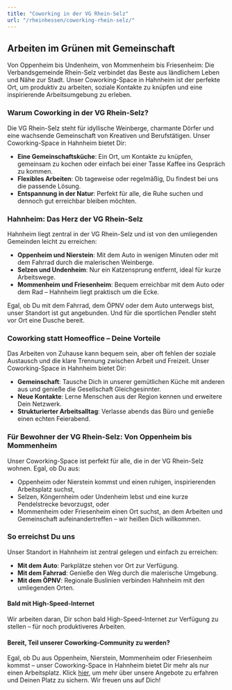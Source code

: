 ```yaml
---
title: "Coworking in der VG Rhein-Selz"
url: "/rheinhessen/coworking-rhein-selz/"
---
```


## Arbeiten im Grünen mit Gemeinschaft

Von Oppenheim bis Undenheim, von Mommenheim bis Friesenheim: Die Verbandsgemeinde Rhein-Selz verbindet das Beste aus ländlichem Leben und Nähe zur Stadt. Unser Coworking-Space in Hahnheim ist der perfekte Ort, um produktiv zu arbeiten, soziale Kontakte zu knüpfen und eine inspirierende Arbeitsumgebung zu erleben.

### Warum Coworking in der VG Rhein-Selz?

Die VG Rhein-Selz steht für idyllische Weinberge, charmante Dörfer und eine wachsende Gemeinschaft von Kreativen und Berufstätigen. Unser Coworking-Space in Hahnheim bietet Dir:

- **Eine Gemeinschaftsküche**: Ein Ort, um Kontakte zu knüpfen, gemeinsam zu kochen oder einfach bei einer Tasse Kaffee ins Gespräch zu kommen.
- **Flexibles Arbeiten**: Ob tageweise oder regelmäßig, Du findest bei uns die passende Lösung.
- **Entspannung in der Natur**: Perfekt für alle, die Ruhe suchen und dennoch gut erreichbar bleiben möchten.

### Hahnheim: Das Herz der VG Rhein-Selz

Hahnheim liegt zentral in der VG Rhein-Selz und ist von den umliegenden Gemeinden leicht zu erreichen:

- **Oppenheim und Nierstein**: Mit dem Auto in wenigen Minuten oder mit dem Fahrrad durch die malerischen Weinberge.
- **Selzen und Undenheim**: Nur ein Katzensprung entfernt, ideal für kurze Arbeitswege.
- **Mommenheim und Friesenheim**: Bequem erreichbar mit dem Auto oder dem Rad – Hahnheim liegt praktisch um die Ecke.

Egal, ob Du mit dem Fahrrad, dem ÖPNV oder dem Auto unterwegs bist, unser Standort ist gut angebunden. Und für die sportlichen Pendler steht vor Ort eine Dusche bereit.

### Coworking statt Homeoffice – Deine Vorteile

Das Arbeiten von Zuhause kann bequem sein, aber oft fehlen der soziale Austausch und die klare Trennung zwischen Arbeit und Freizeit. Unser Coworking-Space in Hahnheim bietet Dir:

- **Gemeinschaft**: Tausche Dich in unserer gemütlichen Küche mit anderen aus und genieße die Gesellschaft Gleichgesinnter.
- **Neue Kontakte**: Lerne Menschen aus der Region kennen und erweitere Dein Netzwerk.
- **Strukturierter Arbeitsalltag**: Verlasse abends das Büro und genieße einen echten Feierabend.

### Für Bewohner der VG Rhein-Selz: Von Oppenheim bis Mommenheim

Unser Coworking-Space ist perfekt für alle, die in der VG Rhein-Selz wohnen. Egal, ob Du aus:

- Oppenheim oder Nierstein kommst und einen ruhigen, inspirierenden Arbeitsplatz suchst,
- Selzen, Köngernheim oder Undenheim lebst und eine kurze Pendelstrecke bevorzugst, oder
- Mommenheim oder Friesenheim einen Ort suchst, an dem Arbeiten und Gemeinschaft aufeinandertreffen – wir heißen Dich willkommen.

### So erreichst Du uns

Unser Standort in Hahnheim ist zentral gelegen und einfach zu erreichen:

- **Mit dem Auto**: Parkplätze stehen vor Ort zur Verfügung.
- **Mit dem Fahrrad**: Genieße den Weg durch die malerische Umgebung.
- **Mit dem ÖPNV**: Regionale Buslinien verbinden Hahnheim mit den umliegenden Orten.

#### Bald mit High-Speed-Internet

Wir arbeiten daran, Dir schon bald High-Speed-Internet zur Verfügung zu stellen – für noch produktiveres Arbeiten.

#### Bereit, Teil unserer Coworking-Community zu werden?

Egal, ob Du aus Oppenheim, Nierstein, Mommenheim oder Friesenheim kommst – unser Coworking-Space in Hahnheim bietet Dir mehr als nur einen Arbeitsplatz. 
Klick [hier](/), um mehr über unsere Angebote zu erfahren und Deinen Platz zu sichern. Wir freuen uns auf Dich!
